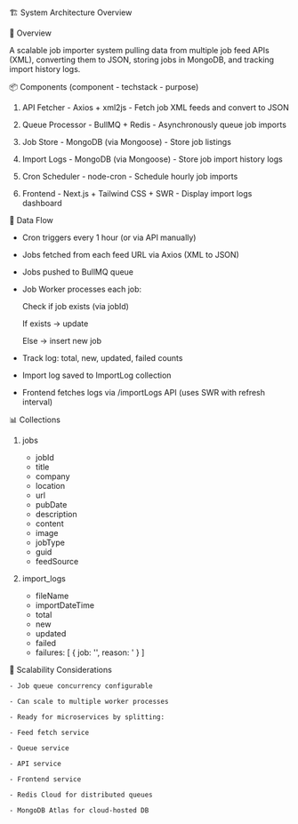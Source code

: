 🏗️ System Architecture Overview

📄 Overview

A scalable job importer system pulling data from multiple job feed APIs (XML), converting them to JSON, storing jobs in MongoDB, and tracking import history logs.

📦 Components (component - techstack - purpose)

1. API Fetcher - Axios + xml2js - Fetch job XML feeds and convert to JSON

2. Queue Processor - BullMQ + Redis - Asynchronously queue job imports

3. Job Store - MongoDB (via Mongoose) - Store job listings

4. Import Logs - MongoDB (via Mongoose) - Store job import history logs

5. Cron Scheduler - node-cron - Schedule hourly job imports

6. Frontend - Next.js + Tailwind CSS + SWR - Display import logs dashboard


🔀 Data Flow

- Cron triggers every 1 hour (or via API manually)

- Jobs fetched from each feed URL via Axios (XML to JSON)

- Jobs pushed to BullMQ queue

- Job Worker processes each job:

    Check if job exists (via jobId)

    If exists → update

    Else → insert new job

- Track log: total, new, updated, failed counts

- Import log saved to ImportLog collection

- Frontend fetches logs via /importLogs API (uses SWR with refresh interval)


📊 Collections

1. jobs
    - jobId
    - title
    - company
    - location
    - url
    - pubDate
    - description
    - content
    - image
    - jobType
    - guid
    - feedSource

2. import_logs
    - fileName
    - importDateTime
    - total
    - new
    - updated
    - failed
    - failures: [
        {
            job: '',
            reason: '
        }
    ]


🔧 Scalability Considerations

    - Job queue concurrency configurable

    - Can scale to multiple worker processes

    - Ready for microservices by splitting:

    - Feed fetch service

    - Queue service

    - API service

    - Frontend service

    - Redis Cloud for distributed queues

    - MongoDB Atlas for cloud-hosted DB